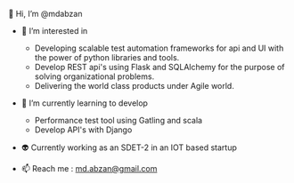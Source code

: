 👋 Hi, I’m @mdabzan

- 👀 I’m interested in 
  - Developing scalable test automation frameworks for api and UI with the power of python libraries and tools.
  - Develop REST api's using Flask and SQLAlchemy for the purpose of solving organizational problems.
  - Delivering the world class products under Agile world.
  
- 🌱  I’m currently learning to develop
  - Performance test tool using Gatling and scala
  - Develop API's with Django
  
- 👽  Currently working as an SDET-2 in an IOT based startup

- 📫 Reach me : md.abzan@gmail.com

<!---
mdabzan/mdabzan is a ✨ special ✨ repository because its `README.md` (this file) appears on your GitHub profile.
You can click the Preview link to take a look at your changes.
--->
